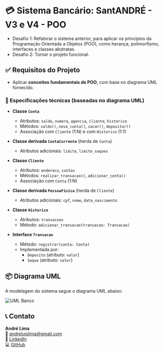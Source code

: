 # 💳 Sistema Bancário: SantANDRÉ - V3 e V4 - POO

- Desafio 1: Refatorar o sistema anterior, para aplicar os princípios da Programação Orientada a Objetos (POO), como herança, polimorfismo, interfaces e classes abstratas.
- Desafio 2: Tornar o projeto funcional.

## ✅ Requisitos do Projeto

- Aplicar **conceitos fundamentais de POO**, com base no diagrama UML fornecido.

### 🔷 Especificações técnicas (baseadas no diagrama UML)

- **Classe `Conta`**
  - Atributos: `saldo`, `numero`, `agencia`, `cliente`, `historico`
  - Métodos: `saldo()`, `nova_conta()`, `sacar()`, `depositar()`
  - Associação com `Cliente` (1:N) e com `Historico` (1:1)

- **Classe derivada `ContaCorrente`** (herda de `Conta`)
  - Atributos adicionais: `limite`, `limite_saques`

- **Classe `Cliente`**
  - Atributos: `endereco`, `contas`
  - Métodos: `realizar_transacao()`, `adicionar_conta()`
  - Associação com `Conta` (1:N)

- **Classe derivada `PessoaFisica`** (herda de `Cliente`)
  - Atributos adicionais: `cpf`, `nome`, `data_nascimento`

- **Classe `Historico`**
  - Atributos: `transacoes`
  - Método: `adicionar_transacao(transacao: Transacao)`

- **Interface `Transacao`**
  - Método: `registrar(conta: Conta)`
  - Implementada por:
    - `Deposito` (atributo: `valor`)
    - `Saque` (atributo: `valor`)


## 📦 Diagrama UML

A modelagem do sistema segue o diagrama UML abaixo:

![UML Banco](./image.png)

## 📞 Contato

**André Lima**  
📧 andreluislima@gmail.com  
🔗 [LinkedIn](https://www.linkedin.com/in/andreluislima89)  
💻 [GitHub](https://github.com/andreluislima)
